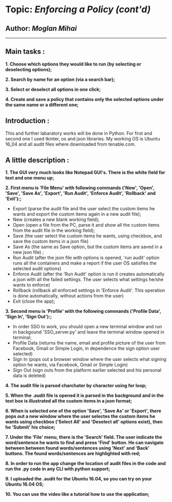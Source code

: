 # Topic: *Enforcing a Policy (cont'd)*
## Author: *Moglan Mihai*
------
## Main tasks :
__1. Choose which options they would like to run (by selecting or deselecting options);__

__2. Search by name for an option (via a search bar);__

__3. Select or deselect all options in one click;__

__4. Create and save a policy that contains only the selected options under the same name or
a different one;__

## Introduction :
This and further labaratory works will be done in Python. For first and second one I used tkinter, os and json libraries. My working OS is Ubuntu 16_04 and all audit files where downloaded from tenable.com.
   
## A little description :
__1. The GUI very much looks like Notepad GUI's. There is the white field for text and one menu up;__

__2. First menu is 'File Menu' with following commands ('New', 'Open', 'Save', 'Save As', 'Export', 'Run Audit', 'Enforce Audit', 'Rollback' and 'Exit'):;__

  * Export (parse the audit file and the user select the custom items he wants and export the custom items again in a new audit file);
  * New (creates a new blank working field);
  * Open (open a file from the PC, parse it and show all the custom items from the audit file in the working field);
  * Save (the user select the custom items he wants, using checkbox, and save the custom items in a json file)
  * Save As (the same as Save option, but the custom items are saved in a new json file) ;
  * Run Audit (after the json file with options is opened, 'run audit' option runs all the containers and make a report if the user OS satisfies the selected audit options)
  * Enforce Audit (after the 'Run Audit' option is run it creates automatically a json with all the failed settings. The user selects what settings he/she wants to enforce)
  * Rollback (rollback all enforced settings in 'Enforce Audit'. This operation is done automatically, without actions from the user)
  * Exit (close the app);

__3. Second menu is 'Profile' with the following commands ('Profile Data', 'Sign In', 'Sign Out'):;__

  * In order SSO to work, you should open a new terminal window and run in backgound 'SSO_server.py' and leave the terminal window opened in terminal;
  * Profile Data (returns the name, email and profile picture of the user from Facebook, Gmail or Simple Login, in dependence the sign option user selected)
  * Sign In (pops out a browser window where the user selects what signing option he wants, via Facebook, Gmail or Simple Login)
  * Sign Out (sign outs from the platform earlier selected and his personal data is deleted)

__4. The audit file is parsed charchater by character using for loop;__
  
__5. When the .audit file is opened it is parsed in the background and in the text box is illustrated all the custom items in a json format;__

__6. When is selected one of the option 'Save', 'Save As' or 'Export', there pops out a new window where the user selectes the custom items he wants using checkbox ('Select All' and 'Deselect all' options exist), then he 'Submit' his choice;__

__7. Under the 'File' menu, there is the 'Search' field. The user indicate the word/sentence he wants to find and press 'Find' button. He can navigate between between found words/sentences using 'Next' and 'Back' buttons. The found words/sentences are highlighted with red;__

__8. In order to run the app change the location of audit files in the code and run the .py code in any CLI with python support;__

__9. I uploaded the .audit for the Ubuntu 16.04, so you can try on your Ubuntu 16.04 OS;__

__10. You can use the video like a tutorial how to use the application;__




